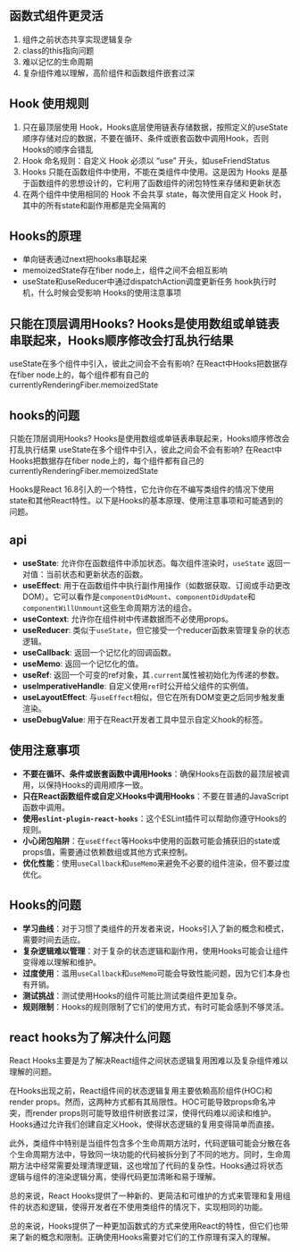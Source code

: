 ## 函数式组件更灵活
1. 组件之前状态共享实现逻辑复杂
2. class的this指向问题
3. 难以记忆的生命周期
4. 复杂组件难以理解，高阶组件和函数组件嵌套过深

## Hook 使用规则
1. 只在最顶层使用 Hook，Hooks底层使用链表存储数据，按照定义的useState顺序存储对应的数据，不要在循环、条件或嵌套函数中调用Hook，否则 Hooks的顺序会错乱
2. Hook 命名规则：自定义 Hook 必须以 “use” 开头，如useFriendStatus
3. Hooks 只能在函数组件中使用，不能在类组件中使用。这是因为 Hooks 是基于函数组件的思想设计的，它利用了函数组件的闭包特性来存储和更新状态
4. 在两个组件中使用相同的 Hook 不会共享 state，每次使用自定义 Hook 时，其中的所有state和副作用都是完全隔离的

## Hooks的原理
- 单向链表通过next把hooks串联起来
- memoizedState存在fiber node上，组件之间不会相互影响
- useState和useReducer中通过dispatchAction调度更新任务
hook执行时机，什么时候会受影响
Hooks的使用注意事项
## 只能在顶层调用Hooks? Hooks是使用数组或单链表串联起来，Hooks顺序修改会打乱执行结果
useState在多个组件中引入，彼此之间会不会有影响? 在React中Hooks把数据存在fiber node上的，每个组件都有自己的currentlyRenderingFiber.memoizedState
## hooks的问题
只能在顶层调用Hooks? Hooks是使用数组或单链表串联起来，Hooks顺序修改会打乱执行结果
useState在多个组件中引入，彼此之间会不会有影响? 在React中Hooks把数据存在fiber node上的，每个组件都有自己的currentlyRenderingFiber.memoizedState

Hooks是React 16.8引入的一个特性，它允许你在不编写类组件的情况下使用state和其他React特性。以下是Hooks的基本原理、使用注意事项和可能遇到的问题。

## api

- **useState**: 允许你在函数组件中添加状态。每次组件渲染时，`useState` 返回一对值：当前状态和更新状态的函数。
- **useEffect**: 用于在函数组件中执行副作用操作（如数据获取、订阅或手动更改DOM）。它可以看作是`componentDidMount`、`componentDidUpdate`和`componentWillUnmount`这些生命周期方法的组合。
- **useContext**: 允许你在组件树中传递数据而不必使用props。
- **useReducer**: 类似于`useState`，但它接受一个reducer函数来管理复杂的状态逻辑。
- **useCallback**: 返回一个记忆化的回调函数。
- **useMemo**: 返回一个记忆化的值。
- **useRef**: 返回一个可变的ref对象，其`.current`属性被初始化为传递的参数。
- **useImperativeHandle**: 自定义使用`ref`时公开给父组件的实例值。
- **useLayoutEffect**: 与`useEffect`相似，但它在所有DOM变更之后同步触发重渲染。
- **useDebugValue**: 用于在React开发者工具中显示自定义hook的标签。

## 使用注意事项

- **不要在循环、条件或嵌套函数中调用Hooks**：确保Hooks在函数的最顶层被调用，以保持Hooks的调用顺序一致。
- **只在React函数组件或自定义Hooks中调用Hooks**：不要在普通的JavaScript函数中调用。
- **使用`eslint-plugin-react-hooks`**：这个ESLint插件可以帮助你遵守Hooks的规则。
- **小心闭包陷阱**：在`useEffect`等Hooks中使用的函数可能会捕获旧的state或props值，需要通过依赖数组或其他方式来控制。
- **优化性能**：使用`useCallback`和`useMemo`来避免不必要的组件渲染，但不要过度优化。

## Hooks的问题

- **学习曲线**：对于习惯了类组件的开发者来说，Hooks引入了新的概念和模式，需要时间去适应。
- **复杂逻辑难以管理**：对于复杂的状态逻辑和副作用，使用Hooks可能会让组件变得难以理解和维护。
- **过度使用**：滥用`useCallback`和`useMemo`可能会导致性能问题，因为它们本身也有开销。
- **测试挑战**：测试使用Hooks的组件可能比测试类组件更加复杂。
- **规则限制**：Hooks的规则限制了它们的使用方式，有时可能会感到不够灵活。

## react hooks为了解决什么问题
React Hooks主要是为了解决React组件之间状态逻辑复用困难以及复杂组件难以理解的问题。

在Hooks出现之前，React组件间的状态逻辑复用主要依赖高阶组件(HOC)和render props。然而，这两种方式都有其局限性。HOC可能导致props命名冲突，而render props则可能导致组件树嵌套过深，使得代码难以阅读和维护。Hooks通过允许我们创建自定义Hook，使得状态逻辑的复用变得简单而直接。

此外，类组件中特别是当组件包含多个生命周期方法时，代码逻辑可能会分散在各个生命周期方法中，导致同一块功能的代码被拆分到了不同的地方。同时，生命周期方法中经常需要处理清理逻辑，这也增加了代码的复杂性。Hooks通过将状态逻辑与组件的渲染逻辑分离，使得代码更加清晰和易于理解。

总的来说，React Hooks提供了一种新的、更简洁和可维护的方式来管理和复用组件的状态和逻辑，使得开发者在不使用类组件的情况下，实现相同的功能。



总的来说，Hooks提供了一种更加函数式的方式来使用React的特性，但它们也带来了新的概念和限制。正确使用Hooks需要对它们的工作原理有深入的理解。